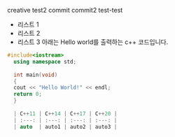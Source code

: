 
creative
test2
commit
commit2
test-test

- 리스트 1
- 리스트 2
- 리스트 3
아래는 Hello world를 출력하는 c++ 코드입니다.

```cpp
#include<iostream>
  using namespace std;
  
  int main(void)
  {
  cout << "Hello World!" << endl;
  return 0;
  }
  
  | C++11 | C++14 | C++17 | C++20 |
  | :---: | :---: | :---: | :---: |
  | auto  | auto1 | auto2 | auto3 |
